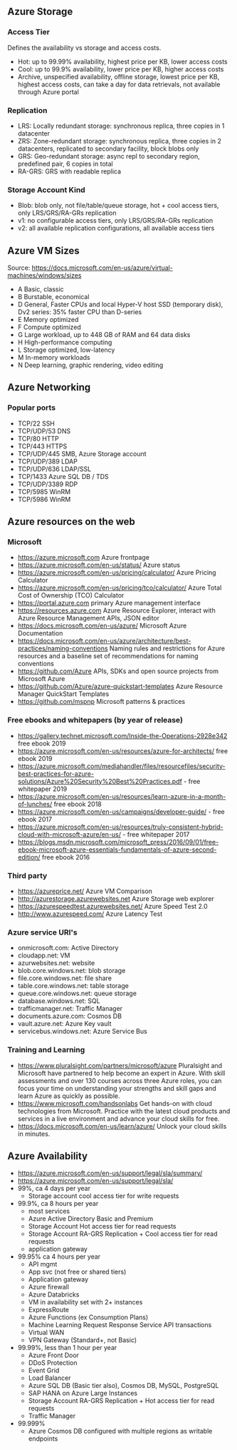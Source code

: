 ## Azure Storage

### Access Tier
Defines the availability vs storage and access costs.
- Hot: up to 99.99% availability, highest price per KB, lower access costs
- Cool: up to 99.9% availability, lower price per KB, higher access costs
- Archive, unspecified availability, offline storage, lowest price per KB, highest access costs, can take a day for data retrievals, not available through Azure portal

### Replication
- LRS: Locally redundant storage: synchronous replica, three copies in 1 datacenter
- ZRS: Zone-redundant storage: synchronous replica, three copies in 2 datacenters, replicated to secondary facility, block blobs only
- GRS: Geo-redundant storage: async repl to secondary region, predefined pair, 6 copies in total
- RA-GRS: GRS with readable replica

### Storage Account Kind
- Blob: blob only, not file/table/queue storage, hot + cool access tiers, only LRS/GRS/RA-GRs replication
- v1: no configurable access tiers, only LRS/GRS/RA-GRs replication
- v2: all available replication configurations, all available access tiers


## Azure VM Sizes
Source: https://docs.microsoft.com/en-us/azure/virtual-machines/windows/sizes
- A Basic, classic
- B Burstable, economical
- D General, Faster CPUs and local Hyper-V host SSD (temporary disk), Dv2 series: 35% faster CPU than D-series
- E Memory optimized
- F Compute optimized
- G Large workload, up to 448 GB of RAM and 64 data disks
- H High-performance computing
- L Storage optimized, low-latency
- M In-memory workloads
- N Deep learning, graphic rendering, video editing


## Azure Networking
### Popular ports
- TCP/22 SSH
- TCP/UDP/53 DNS
- TCP/80 HTTP
- TCP/443 HTTPS
- TCP/UDP/445 SMB, Azure Storage account
- TCP/UDP/389 LDAP
- TCP/UDP/636 LDAP/SSL
- TCP/1433 Azure SQL DB / TDS
- TCP/UDP/3389 RDP
- TCP/5985 WinRM
- TCP/5986 WinRM


## Azure resources on the web

### Microsoft
- https://azure.microsoft.com Azure frontpage
- https://azure.microsoft.com/en-us/status/ Azure status
- https://azure.microsoft.com/en-us/pricing/calculator/ Azure Pricing Calculator
- https://azure.microsoft.com/en-us/pricing/tco/calculator/ Azure Total Cost of Ownership (TCO) Calculator
- https://portal.azure.com primary Azure management interface
- https://resources.azure.com Azure Resource Explorer, interact with Azure Resource Management APIs, JSON editor
- https://docs.microsoft.com/en-us/azure/ Microsoft Azure Documentation
- https://docs.microsoft.com/en-us/azure/architecture/best-practices/naming-conventions Naming rules and restrictions for Azure resources and a baseline set of recommendations for naming conventions
- https://github.com/Azure APIs, SDKs and open source projects from Microsoft Azure
- https://github.com/Azure/azure-quickstart-templates Azure Resource Manager QuickStart Templates
- https://github.com/mspnp Microsoft patterns & practices


### Free ebooks and whitepapers (by year of release)
- https://gallery.technet.microsoft.com/Inside-the-Operations-2928e342 free ebook 2019
- https://azure.microsoft.com/en-us/resources/azure-for-architects/ free ebook 2019
- https://azure.microsoft.com/mediahandler/files/resourcefiles/security-best-practices-for-azure-solutions/Azure%20Security%20Best%20Practices.pdf - free whitepaper 2019
- https://azure.microsoft.com/en-us/resources/learn-azure-in-a-month-of-lunches/ free ebook 2018
- https://azure.microsoft.com/en-us/campaigns/developer-guide/ - free ebook 2017
- https://azure.microsoft.com/en-us/resources/truly-consistent-hybrid-cloud-with-microsoft-azure/en-us/ - free whitepaper 2017
- https://blogs.msdn.microsoft.com/microsoft_press/2016/09/01/free-ebook-microsoft-azure-essentials-fundamentals-of-azure-second-edition/ free ebook 2016


### Third party
- https://azureprice.net/ Azure VM Comparison
- http://azurestorage.azurewebsites.net Azure Storage web explorer
- https://azurespeedtest.azurewebsites.net/ Azure Speed Test 2.0
- http://www.azurespeed.com/ Azure Latency Test


### Azure service URI's
- onmicrosoft.com: Active Directory
- cloudapp.net: VM
- azurwebsites.net: website
- blob.core.windows.net: blob storage
- file.core.windows.net: file share
- table.core.windows.net: table storage
- queue.core.windows.net: queue storage
- database.windows.net: SQL
- trafficmanager.net: Traffic Manager
- documents.azure.com: Cosmos DB
- vault.azure.net: Azure Key vault
- servicebus.windows.net: Azure Service Bus


### Training and Learning
- https://www.pluralsight.com/partners/microsoft/azure Pluralsight and Microsoft have partnered to help become an expert in Azure. With skill assessments and over 130 courses across three Azure roles, you can focus your time on understanding your strengths and skill gaps and learn Azure as quickly as possible.
- https://www.microsoft.com/handsonlabs Get hands-on with cloud technologies from Microsoft. Practice with the latest cloud products and services in a live environment and advance your cloud skills for free.
- https://docs.microsoft.com/en-us/learn/azure/ Unlock your cloud skills in minutes.


## Azure Availability
- https://azure.microsoft.com/en-us/support/legal/sla/summary/
- https://azure.microsoft.com/en-us/support/legal/sla/
- 99%, ca 4 days per year
  - Storage account cool access tier for write requests
- 99.9%, ca 8 hours per year
  - most services
  - Azure Active Directory Basic and Premium
  - Storage Account Hot access tier for read requests
  - Storage Account RA-GRS Replication + Cool access tier for read requests
  - application gateway
- 99.95% ca 4 hours per year
  - API mgmt
  - App svc (not free or shared tiers)
  - Application gateway
  - Azure firewall
  - Azure Databricks
  - VM in availability set with 2+ instances
  - ExpressRoute
  - Azure Functions (ex Consumption Plans)
  - Machine Learning Request Response Service API transactions
  - Virtual WAN
  - VPN Gateway (Standard+, not Basic)
- 99.99%, less than 1 hour per year
  - Azure Front Door
  - DDoS Protection
  - Event Grid
  - Load Balancer
  - Azure SQL DB (Basic tier also), Cosmos DB, MySQL, PostgreSQL
  - SAP HANA on Azure Large Instances
  - Storage Account RA-GRS Replication + Hot access tier for read requests
  - Traffic Manager
- 99.999%
  - Azure Cosmos DB configured with multiple regions as writable endpoints
